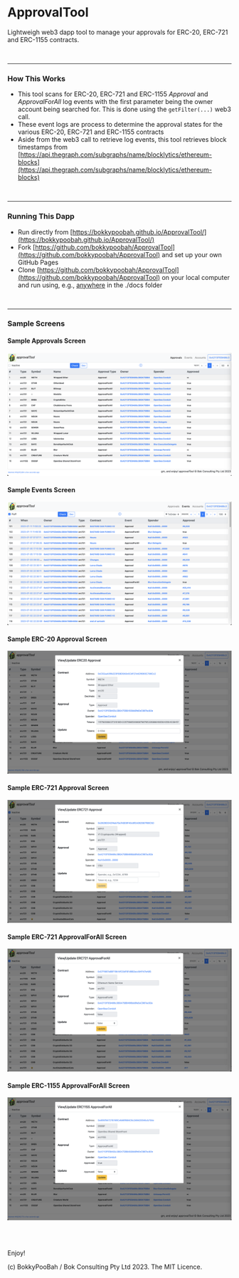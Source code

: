 # ApprovalTool
Lightweigh web3 dapp tool to manage your approvals for ERC-20, ERC-721 and ERC-1155 contracts.

<br />

---

### How This Works

* This tool scans for ERC-20, ERC-721 and ERC-1155 *Approval* and *ApprovalForAll* log events with the first parameter being the owner account being searched for. This is done using the `getFilter(...)` web3 call.
* These event logs are process to determine the approval states for the various ERC-20, ERC-721 and ERC-1155 contracts
* Aside from the web3 call to retrieve log events, this tool retrieves block timestamps from [https://api.thegraph.com/subgraphs/name/blocklytics/ethereum-blocks](https://api.thegraph.com/subgraphs/name/blocklytics/ethereum-blocks)

<br />

---

### Running This Dapp

* Run directly from [https://bokkypoobah.github.io/ApprovalTool/](https://bokkypoobah.github.io/ApprovalTool/)
* Fork [https://github.com/bokkypoobah/ApprovalTool](https://github.com/bokkypoobah/ApprovalTool) and set up your own GitHub Pages
* Clone [https://github.com/bokkypoobah/ApprovalTool](https://github.com/bokkypoobah/ApprovalTool) on your local computer and run using, e.g., [anywhere](https://www.npmjs.com/package/anywhere) in the ./docs folder

<br />

---

### Sample Screens

#### Sample Approvals Screen

<kbd><img src="images/SampleScreen_Approvals_20231119.png" /></kbd>

#### Sample Events Screen

<kbd><img src="images/SampleScreen_Events_20231119.png" /></kbd>

#### Sample ERC-20 Approval Screen

<kbd><img src="images/SampleScreen_UpdateERC20_20231119.png" /></kbd>

#### Sample ERC-721 Approval Screen

<kbd><img src="images/SampleScreen_UpdateERC721Approval_20231119.png" /></kbd>

#### Sample ERC-721 ApprovalForAll Screen

<kbd><img src="images/SampleScreen_UpdateERC721ApprovalForAll_20231119.png" /></kbd>

#### Sample ERC-1155 ApprovalForAll Screen

<kbd><img src="images/SampleScreen_UpdateERC1155ApprovalForAll_20231119.png" /></kbd>

<br />

<br />

Enjoy!

(c) BokkyPooBah / Bok Consulting Pty Ltd 2023. The MIT Licence.
